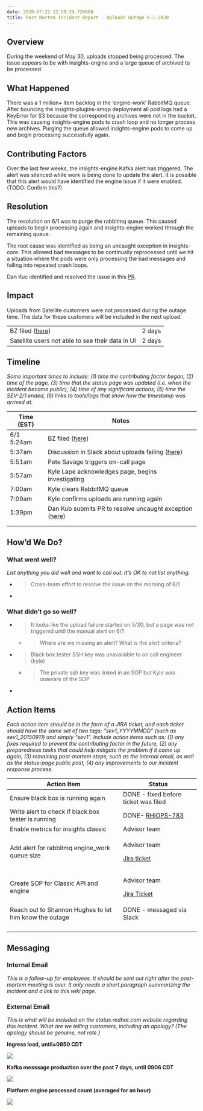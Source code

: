 ```yaml
---
date: 2020-07-22 12:59:29.726000
title: Post Mortem Incident Report - Uploads Outage 6-1-2020
---
```

## Overview

During the weekend of May 30, uploads stopped being processed. The issue
appears to be with insights-engine and a large queue of archived to be
processed

## What Happened

There was a 1 million+ item backlog in the ‘engine-work’ RabbitMQ queue.
After bouncing the insights-plugins-amqp deployment all pod logs had a
KeyError for S3 because the corresponding archives were not in the
bucket. This was causing insights-engine pods to crash loop and no
longer process new archives. Purging the queue allowed insights-engine
pods to come up and begin processing successfully again.

## Contributing Factors

Over the last few weeks, the insights-engine Kafka alert has triggered.
The alert was silenced while work is being done to update the alert. It
is possible that this alert would have identified the engine issue if it
were enabled. (TODO: Confirm this?)

## Resolution

The resolution on 6/1 was to purge the rabbitmq queue. This caused
uploads to begin processing again and insights-engine worked through the
remaining queue.

The root cause was identified as being an uncaught exception in
insights-core. This allowed bad messages to be continually reprocessed
until we hit a situation where the pods were only processing the bad
messages and falling into repeated crash loops.

Dan Kuc identified and resolved the issue in this
[PR](https://github.com/RedHatInsights/insights-core-frontends/pull/27).

## Impact

Uploads from Satellite customers were not processed during the outage
time. The data for these customers will be included in the next upload.

<table>
<tbody>
<tr class="odd">
<td>BZ filed (<a href="https://bugzilla.redhat.com/show_bug.cgi?id=1842448"><span class="underline">here</span></a>)</td>
<td>2 days</td>
</tr>
<tr class="even">
<td>Satellite users not able to see their data in UI</td>
<td>2 days</td>
</tr>
</tbody>
</table>

## Timeline

*Some important times to include: (1) time the contributing factor
began, (2) time of the page, (3) time that the status page was updated
(i.e. when the incident became public), (4) time of any significant
actions, (5) time the SEV-2/1 ended, (6) links to tools/logs that show
how the timestamp was arrived at.*

<table>
<thead>
<tr class="header">
<th><strong>Time (EST)</strong></th>
<th><strong>Notes</strong></th>
</tr>
</thead>
<tbody>
<tr class="odd">
<td>6/1 5:24am</td>
<td>BZ filed (<a href="https://bugzilla.redhat.com/show_bug.cgi?id=1842448"><span class="underline">here</span></a>)</td>
</tr>
<tr class="even">
<td>5:37am</td>
<td>Discussion in Slack about uploads failing (<a href="https://ansible.slack.com/archives/CGYK5EZ37/p1591004262352700"><span class="underline">here</span></a>)</td>
</tr>
<tr class="odd">
<td>5:51am</td>
<td>Pete Savage triggers on-call page</td>
</tr>
<tr class="even">
<td>5:57am</td>
<td>Kyle Lape acknowledges page, begins investigating</td>
</tr>
<tr class="odd">
<td>7:00am</td>
<td>Kyle clears RabbitMQ queue</td>
</tr>
<tr class="even">
<td>7:09am</td>
<td>Kyle confirms uploads are running again</td>
</tr>
<tr class="odd">
<td>1:39pm</td>
<td>Dan Kub submits PR to resolve uncaught exception (<a href="https://github.com/RedHatInsights/insights-core-frontends/pull/27"><span class="underline">here</span></a>)</td>
</tr>
<tr class="even">
<td></td>
<td></td>
</tr>
<tr class="odd">
<td></td>
<td></td>
</tr>
</tbody>
</table>

## How’d We Do?

### What went well?

*List anything you did well and want to call out. It's OK to not list
anything.*

  - > Cross-team effort to resolve the issue on the morning of 6/1

  - 
### What didn’t go so well?

  - > It looks like the upload failure started on 5/30, but a page was
    > not triggered until the manual alert on 6/1
    
      - > Where are we missing an alert? What is the alert criteria?

  - > Black box tester SSH key was unavailable to on call engineer
    > (kyle)
    
      - > The private ssh key was linked in an SOP but Kyle was unaware
        > of the SOP

  - 
## Action Items

*Each action item should be in the form of a JIRA ticket, and each
ticket should have the same set of two tags: “sev1\_YYYYMMDD” (such as
sev1\_20150911) and simply “sev1”. Include action items such as: (1) any
fixes required to prevent the contributing factor in the future, (2) any
preparedness tasks that could help mitigate the problem if it came up
again, (3) remaining post-mortem steps, such as the internal email, as
well as the status-page public post, (4) any improvements to our
incident response process.*

<table>
<thead>
<tr class="header">
<th><strong>Action Item</strong></th>
<th><strong>Status</strong></th>
</tr>
</thead>
<tbody>
<tr class="odd">
<td>Ensure black box is running again</td>
<td>DONE - fixed before ticket was filed</td>
</tr>
<tr class="even">
<td>Write alert to check if black box tester is running</td>
<td>DONE- <a href="https://projects.engineering.redhat.com/browse/RHIOPS-783"><span class="underline">RHIOPS-783</span></a></td>
</tr>
<tr class="odd">
<td>Enable metrics for insights classic</td>
<td>Advisor team</td>
</tr>
<tr class="even">
<td>Add alert for rabbitmq engine_work queue size</td>
<td><p>Advisor team</p>
<p><a href="https://projects.engineering.redhat.com/browse/RHCLOUD-6760"><span class="underline">Jira ticket</span></a></p></td>
</tr>
<tr class="odd">
<td>Create SOP for Classic API and engine</td>
<td><p>Advisor team</p>
<p><a href="https://projects.engineering.redhat.com/browse/RHCLOUD-6762"><span class="underline">Jira Ticket</span></a></p></td>
</tr>
<tr class="even">
<td>Reach out to Shannon Hughes to let him know the outage</td>
<td>DONE - messaged via Slack</td>
</tr>
<tr class="odd">
<td></td>
<td></td>
</tr>
<tr class="even">
<td></td>
<td></td>
</tr>
<tr class="odd">
<td></td>
<td></td>
</tr>
<tr class="even">
<td></td>
<td></td>
</tr>
</tbody>
</table>

## Messaging

### Internal Email

*This is a follow-up for employees. It should be sent out right after
the post-mortem meeting is over. It only needs a short paragraph
summarizing the incident and a link to this wiki page.*

### External Email

*This is what will be included on the status.redhat.com website
regarding this incident. What are we telling customers, including an
apology? (The apology should be genuine, not rote.)*

**Ingress load, until=0850 CDT**

![](media/image1.png)

**Kafka messsage production over the past 7 days, until 0906 CDT**

![](media/image2.png)

**Platform engine processed count (averaged for an hour)**

![](media/image3.png)
